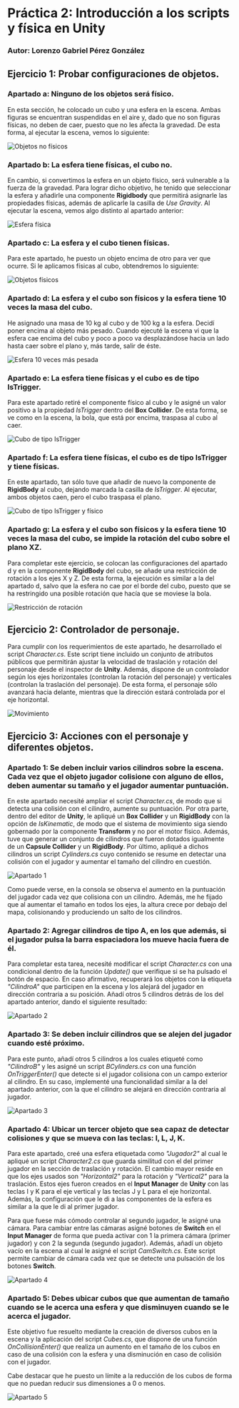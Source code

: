 # Práctica 2: Introducción a los scripts y física en Unity
### Autor: Lorenzo Gabriel Pérez González

## Ejercicio 1: Probar configuraciones de objetos.
### Apartado a: Ninguno de los objetos será físico.
En esta sección, he colocado un cubo y una esfera en la escena. Ambas figuras se encuentran suspendidas en el aire y, dado que no son figuras físicas, no deben de caer, puesto que no les afecta la gravedad. De esta forma, al ejecutar la escena, vemos lo siguiente:

![Objetos no físicos](images/Apartadoa.gif)

### Apartado b: La esfera tiene físicas, el cubo no.
En cambio, si convertimos la esfera en un objeto físico, será vulnerable a la fuerza de la gravedad. Para lograr dicho objetivo, he tenido que seleccionar la esfera y añadirle una componente **Rigidbody** que permitirá asignarle las propiedades físicas, además de aplicarle la casilla de *Use Gravity*. Al ejecutar la escena, vemos algo distinto al apartado anterior:

![Esfera física](images/Apartadob.gif)

### Apartado c: La esfera y el cubo tienen físicas.
Para este apartado, he puesto un objeto encima de otro para ver que ocurre. Si le aplicamos físicas al cubo, obtendremos lo siguiente:

![Objetos físicos](images/Apartadoc.gif)

### Apartado d: La esfera y el cubo son físicos y la esfera tiene 10 veces la masa del cubo.
He asignado una masa de 10 kg al cubo y de 100 kg a la esfera. Decidí poner encima al objeto más pesado. Cuando ejecuté la escena vi que la esfera cae encima del cubo y poco a poco va desplazándose hacia un lado hasta caer sobre el plano y, más tarde, salir de éste.

![Esfera 10 veces más pesada](images/Apartadod.gif)

### Apartado e: La esfera tiene físicas y el cubo es de tipo IsTrigger.
Para este apartado retiré el componente físico al cubo y le asigné un valor positivo a la propiedad *IsTrigger* dentro del **Box Collider**. De esta forma, se ve como en la escena, la bola, que está por encima, traspasa al cubo al caer.

![Cubo de tipo IsTrigger](images/Apartadoe.gif)

### Apartado f: La esfera tiene físicas, el cubo es de tipo IsTrigger y tiene físicas.
En este apartado, tan sólo tuve que añadir de nuevo la componente de **RigidBody** al cubo, dejando marcada la casilla de *IsTrigger*. Al ejecutar, ambos objetos caen, pero el cubo traspasa el plano.

![Cubo de tipo IsTrigger y físico](images/Apartadof.gif)

### Apartado g: La esfera y el cubo son físicos y la esfera tiene 10 veces la masa del cubo, se impide la rotación del cubo sobre el plano XZ.
Para completar este ejercicio, se colocan las configuraciones del apartado d y en la componente **RigidBody** del cubo, se añade una restricción de rotación a los ejes X y Z. De esta forma, la ejecución es similar a la del apartado d, salvo que la esfera no cae por el borde del cubo, puesto que se ha restringido una posible rotación que hacía que se moviese la bola.

![Restricción de rotación](images/Apartadog.gif)

## Ejercicio 2: Controlador de personaje.

Para cumplir con los requerimientos de este apartado, he desarrollado el script *Character.cs*. Este script tiene incluido un conjunto de atributos públicos que permitirán ajustar la velocidad de traslación y rotación del personaje desde el inspector de **Unity**. Además, dispone de un controlador según los ejes horizontales (controlan la rotación del personaje) y verticales (controlan la traslación del personaje). De esta forma, el personaje sólo avanzará hacia delante, mientras que la dirección estará controlada por el eje horizontal.

![Movimiento](images/Movimiento.gif)

## Ejercicio 3: Acciones con el personaje y diferentes objetos.
### Apartado 1: Se deben incluir varios cilindros sobre la escena. Cada vez que el objeto jugador colisione con alguno de ellos, deben aumentar su tamaño y el jugador aumentar puntuación.

En este apartado necesité ampliar el script *Character.cs*, de modo que si detecta una colisión con el cilindro, aumente su puntuación. Por otra parte, dentro del editor de **Unity**, le apliqué un **Box Collider** y un **RigidBody** con la opción de *IsKinematic*, de modo que el sistema de movimiento siga siendo gobernado por la componente **Transform** y no por el motor físico. Además, tuve que generar un conjunto de cilindros que fueron dotados igualmente de un **Capsule Collider** y un **RigidBody**. Por último, apliqué a dichos cilindros un script *Cylinders.cs* cuyo contenido se resume en detectar una colisión con el jugador y aumentar el tamaño del cilindro en cuestión.

![Apartado 1](images/Apartado1.gif)

Como puede verse, en la consola se observa el aumento en la puntuación del jugador cada vez que colisiona con un cilindro. Además, me he fijado que al aumentar el tamaño en todos los ejes, la altura crece por debajo del mapa, colisionando y produciendo un salto de los cilindros.

### Apartado 2: Agregar cilindros de tipo A, en los que además, si el jugador pulsa la barra espaciadora los mueve hacia fuera de él. 

Para completar esta tarea, necesité modificar el script *Character.cs* con una condicional dentro de la función *Update()* que verifique si se ha pulsado el botón de espacio. En caso afirmativo, recuperará los objetos con la etiqueta *"CilindroA"* que participen en la escena y los alejará del jugador en dirección contraria a su posición. Añadí otros 5 cilindros detrás de los del apartado anterior, dando el siguiente resultado:

![Apartado 2](images/Apartado2.gif)

### Apartado 3: Se deben incluir cilindros que se alejen del jugador cuando esté próximo.

Para este punto, añadí otros 5 cilindros a los cuales etiqueté como *"CilindroB"* y les asigné un script *BCylinders.cs* con una función *OnTriggerEnter()* que detecte si el jugador colisiona con un campo exterior al cilindro. En su caso, implementé una funcionalidad similar a la del apartado anterior, con la que el cilindro se alejará en dirección contraria al jugador.

![Apartado 3](images/Apartado3.gif)

### Apartado 4: Ubicar un tercer objeto que sea capaz de detectar colisiones y que se mueva con las teclas: I, L, J, K.

Para este apartado, creé una esfera etiquetada como *"Jugador2"* al cual le apliqué un script *Character2.cs* que guarda similitud con el del primer jugador en la sección de traslación y rotación. El cambio mayor reside en que los ejes usados son *"Horizontal2"* para la rotación y *"Vertical2"* para la traslación. Estos ejes fueron creados en el **Input Manager** de **Unity** con las teclas I y K para el eje vertical y las teclas J y L para el eje horizontal. Además, la configuración que le di a las componentes de la esfera es similar a la que le di al primer jugador. 

Para que fuese más cómodo controlar al segundo jugador, le asigné una cámara. Para cambiar entre las cámaras asigné botones de **Switch** en el **Input Manager** de forma que pueda activar con 1 la primera cámara (primer jugador) y con 2 la segunda (segundo jugador). Además, añadí un objeto vacío en la escena al cual le asigné el script *CamSwitch.cs*. Este script permite cambiar de cámara cada vez que se detecte una pulsación de los botones **Switch**.

![Apartado 4](images/Apartado4.gif)

### Apartado 5: Debes ubicar cubos que que aumentan de tamaño cuando se le acerca una esfera y que disminuyen cuando se le acerca el jugador.

Este objetivo fue resuelto mediante la creación de diversos cubos en la escena y la aplicación del script *Cubes.cs*, que dispone de una función *OnCollisionEnter()* que realiza un aumento en el tamaño de los cubos en caso de una colisión con la esfera y una disminución en caso de colisión con el jugador.

Cabe destacar que he puesto un límite a la reducción de los cubos de forma que no puedan reducir sus dimensiones a 0 o menos.

![Apartado 5](images/Apartado5.gif)

